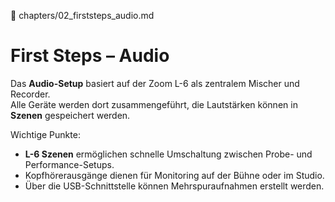 📄 chapters/02_firststeps_audio.md
# First Steps – Audio

Das **Audio-Setup** basiert auf der Zoom L-6 als zentralem Mischer und Recorder.  
Alle Geräte werden dort zusammengeführt, die Lautstärken können in **Szenen** gespeichert werden.

Wichtige Punkte:
- **L-6 Szenen** ermöglichen schnelle Umschaltung zwischen Probe- und Performance-Setups.
- Kopfhörerausgänge dienen für Monitoring auf der Bühne oder im Studio.
- Über die USB-Schnittstelle können Mehrspuraufnahmen erstellt werden.
